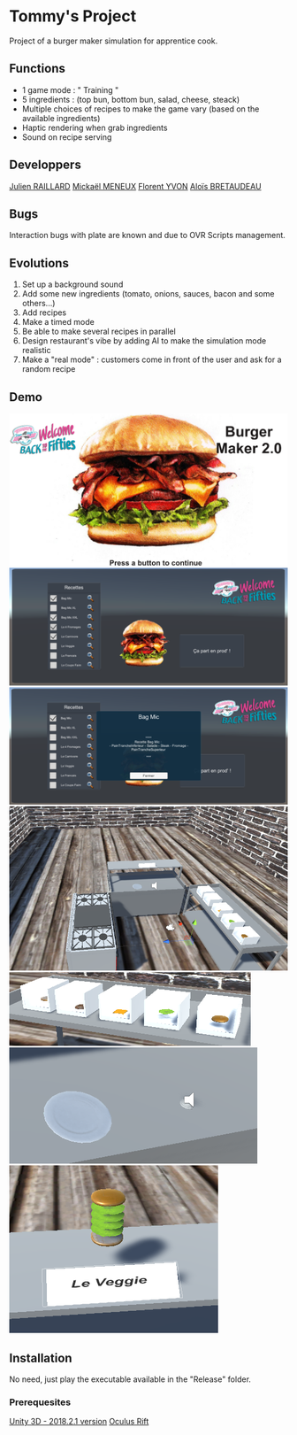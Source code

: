# Tommy's Project
Project of a burger maker simulation for apprentice cook.

## Functions
- 1 game mode : " Training " 
- 5 ingredients : (top bun, bottom bun, salad, cheese, steack)
- Multiple choices of recipes to make the game vary (based on the available ingredients)
- Haptic rendering when grab ingredients
- Sound on recipe serving

## Developpers
[Julien RAILLARD](https://github.com/jraillard)
[Mickaël MENEUX](https://github.com/MickaMx)
[Florent YVON](https://github.com/florentyvon)
[Aloïs BRETAUDEAU](https://github.com/kilo-graham)

## Bugs
Interaction bugs with plate are known and due to OVR Scripts management.

## Evolutions
1. Set up a background sound
2. Add some new ingredients (tomato, onions, sauces, bacon and some others...)
3. Add recipes
4. Make a timed mode
5. Be able to make several recipes in parallel
6. Design restaurant's vibe by adding AI to make the simulation mode realistic
7. Make a "real mode" : customers come in front of the user and ask for a random recipe 

## Demo
![Lobby](/demo/lobby.png)
![Menu : Global view](/demo/menu.png)
![Menu : Burger description](/demo/menu_burger_description.png)
![Game : Global View](/demo/game.png)
![Game : Ingredients distributors](/demo/game_distributors.png)
![Game : Plate & service bell](/demo/game_service.png)
![Game : Burger model](/demo/game_burger_model.png)

## Installation
No need, just play the executable available in the "Release" folder.
 
### Prerequesites
[Unity 3D - 2018.2.1 version](https://unity3d.com/fr/get-unity/download/archive)
[Oculus Rift](https://www.oculus.com/rift/setup/)
